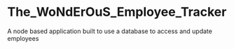 # The_WoNdErOuS_Employee_Tracker
A node based application built to use a database to access and update employees
